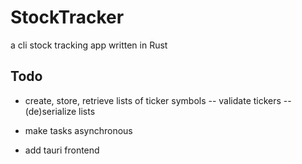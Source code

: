 # StockTracker
a cli stock tracking app written in Rust 

## Todo
- create, store, retrieve lists of ticker symbols
  -- validate tickers 
  -- (de)serialize lists 

- make tasks asynchronous
- add tauri frontend
